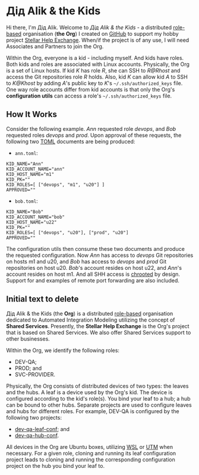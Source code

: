 # Дід Alik &amp; the Kids

Hi there, I'm Дід Alik. Welcome to <i>Дід Alik &amp; the Kids</i> - a distributed [role-based](https://www.calmachiever.com/holacracy-role-based-structure) organisation (**the Org**) I created on [GitHub](https://github.com/didalik) to support my hobby project [Stellar Help Exchange](https://github.com/amissine/shex). When/if the project is of any use, I will need Associates and Partners to join the Org.

Within the Org, everyone is a kid - including myself. And kids have roles. Both kids and roles are associated with Linux accounts. Physically, the Org is a set of Linux hosts. If kid <i>K</i> has role <i>R</i>, she can SSH to <i>R@Rhost</i> and access the Git repositories role <i>R</i> holds. Also, kid <i>K</i> can allow kid <i>A</i> to SSH to <i>K@Khost</i> by adding <i>A</i>'s public key to <i>K</i>'s `~/.ssh/authorized_keys` file. One way role accounts differ from kid accounts is that only the Org's **configuration utils** can access a role's `~/.ssh/authorized_keys` file.

## How It Works

Consider the following example. <i>Ann</i> requested role <i>devops</i>, and <i>Bob</i> requested roles <i>devops</i> and <i>prod</i>. Upon approval of these requests, the following two [TOML](https://en.wikipedia.org/wiki/TOML) documents are being produced:

- `ann.toml`:

```
KID_NAME="Ann"
KID_ACCOUNT_NAME="ann"
KID_HOST_NAME="m1"
KID_PK=""
KID_ROLES=[ ["devops", "m1", "u20"] ]
APPROVED=""
```

- `bob.toml`:

```
KID_NAME="Bob"
KID_ACCOUNT_NAME="bob"
KID_HOST_NAME="u22"
KID_PK=""
KID_ROLES=[ ["devops", "u20"], ["prod", "u20"]
APPROVED=""
```

The configuration utils then consume these two documents and produce the requested configuration. Now <i>Ann</i> has access to <i>devops</i> Git repositories on hosts m1 and u20, and <i>Bob</i> has access to <i>devops</i> and <i>prod</i> Git repositories on host u20. <i>Bob</i>'s account resides on host u22, and <i>Ann</i>'s account resides on host m1. And all SHH access is [chrooted](https://www.tecmint.com/restrict-ssh-user-to-directory-using-chrooted-jail/) by design. Support for and examples of remote port forwarding are also included.

## Initial text to delete

Дід Alik &amp; the Kids (the **Org**) is a distributed [role-based](https://www.calmachiever.com/holacracy-role-based-structure) organisation dedicated to Automated Integration Modeling utilizing the concept of **Shared Services**. Presently, the **Stellar Help Exchange** is the Org's project that is based on Shared Services. We also offer Shared Services support to other businesses.

Within the Org, we identify the following roles:

- DEV-QA;
- PROD; and
- SVC-PROVIDER.

Physically, the Org consists of distributed devices of two types: the leaves and the hubs. A leaf is a device used by the Org's kid. The device is configured according to the kid's role(s). You bind your leaf to a hub; a hub can be bound to other hubs. Separate projects are used to configure leaves and hubs for different roles. For example, DEV-QA is configured by the following two projects:

- [dev-qa-leaf-conf](https://github.com/didalik/dev-qa-leaf-conf); and
- [dev-qa-hub-conf](https://github.com/didalik/dev-qa-hub-conf).

All devices in the Org are Ubuntu boxes, utilizing [WSL](https://learn.microsoft.com/en-us/windows/wsl/install) or [UTM](https://docs.getutm.app/guides/ubuntu) when necessary. For a given role, cloning and running its leaf configuration project leads to cloning and running the corresponding configuration project on the hub you bind your leaf to. 
